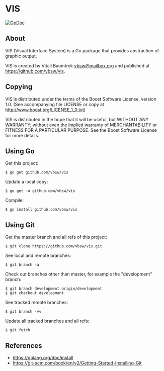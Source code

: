 # VIS

[![GoDoc](https://godoc.org/github.com/vbsw/vis?status.svg)](https://godoc.org/github.com/vbsw/vis)

## About
VIS (Visual Interface System) is a Go package that provides abstraction of graphic output.

VIS is created by Vitali Baumtrok <vbsw@mailbox.org> and published at <https://github.com/vbsw/vis>.

## Copying
VIS is distributed under the terms of the Boost Software License, version 1.0.
(See accompanying file LICENSE or copy at <http://www.boost.org/LICENSE_1_0.txt>)

VIS is distributed in the hope that it will be useful, but WITHOUT ANY WARRANTY; without even the implied warranty of MERCHANTABILITY or FITNESS FOR A PARTICULAR PURPOSE. See the Boost Software License for more details.

## Using Go
Get this project:

	$ go get github.com/vbsw/vis

Update a local copy:

	$ go get -u github.com/vbsw/vis

Compile:

	$ go install github.com/vbsw/vis

## Using Git
Get the master branch and all refs of this project:

	$ git clone https://github.com/vbsw/vis.git

See local and remote branches:

	$ git branch -a

Check out branches other than master, for example the "development" branch:

	$ git branch development origin/development
	$ git checkout development

See tracked remote branches:

	$ git branch -vv

Update all tracked branches and all refs:

	$ git fetch

## References

- <https://golang.org/doc/install>
- <https://git-scm.com/book/en/v2/Getting-Started-Installing-Git>

